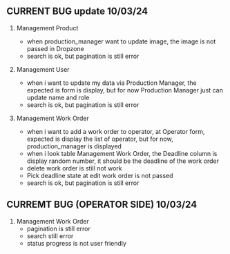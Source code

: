 ## CURRENT BUG update 10/03/24
1. Management Product
    - when production_manager want to update image, the image is not passed in Dropzone
    - search is ok, but pagination is still error

2. Management User
    - when i want to update my data via Production Manager, the expected is form is display, but for now Production Manager just can update name and role
    - search is ok, but pagination is still error

3. Management Work Order
    - when i want to add a work order to operator, at Operator form, expected is display the list of operator, but for now, production_manager is displayed
    - when i look table Management Work Order, the Deadline column is display random number, it should be the deadline of the work order
    - delete work order is still not work
    - Pick deadline state at edit work order is not passed
    - search is ok, but pagination is still error


## CURREMT BUG (OPERATOR SIDE) 10/03/24

1. Management Work Order
    - pagination is still error
    - search still error
    - status progress is not user friendly
